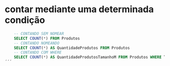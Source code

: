 # contar mediante uma determinada condição
```sql
    -- CONTANDO SEM NOMEAR
    SELECT COUNT(*) FROM Produtos
    -- CONTANDO NOMEANDO
    SELECT COUNT(*) AS QuantidadeProdutos FROM Produtos
    -- CONTANDO COM WHERE
    SELECT COUNT(*) AS QuantidadeProdutosTamanhoM FROM Produtos WHERE Tamanho = 'M'
´´´
